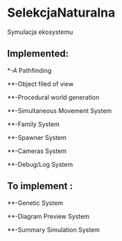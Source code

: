 # SelekcjaNaturalna
Symulacja ekosystemu 

## Implemented:

**-A* Pathfinding 

**-Object filed of view

**-Procedural world generation

**-Simultaneous Movement System

**-Family System

**-Spawner System

**-Cameras System

**-Debug/Log System


## To implement :

**-Genetic System

**-Diagram Preview System

**-Summary Simulation System
